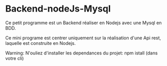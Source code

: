 # Backend-nodeJs-Mysql
Ce petit programme est un Backend réaliser en Nodejs avec une Mysql en BDD.

Ce mini programe est centrer uniquement sur la réalisation d'une Api rest, laquelle est construite en Nodejs.

Warning: N'ouliez d'installer les dependances du projet: npm istall (dans votre cli)

